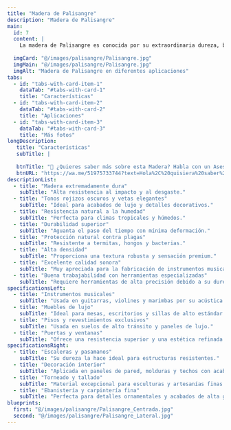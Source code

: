```yaml
---
title: "Madera de Palisangre"
description: "Madera de Palisangre"
main:
  id: 7 
  content: |
    La madera de Palisangre es conocida por su extraordinaria dureza, belleza y resistencia. Su tonalidad varía entre marrón rojizo oscuro y tonos vinosos, con vetas pronunciadas que le otorgan una estética única. Es una madera densa y pesada, altamente resistente a la humedad, plagas y desgaste, lo que la convierte en una opción premium para la carpintería fina, instrumentos musicales y revestimientos de lujo.
  
  imgCard: "@/images/palisangre/Palisangre.jpg"
  imgMain: "@/images/palisangre/Palisangre.jpg"
  imgAlt: "Madera de Palisangre en diferentes aplicaciones"
tabs:
  - id: "tabs-with-card-item-1"
    dataTab: "#tabs-with-card-1"
    title: "Características"
  - id: "tabs-with-card-item-2"
    dataTab: "#tabs-with-card-2"
    title: "Aplicaciones"
  - id: "tabs-with-card-item-3"
    dataTab: "#tabs-with-card-3"
    title: "Más fotos"
longDescription:
   title: "Características"
   subTitle: |
    
   btnTitle: "📲 ¿Quieres saber más sobre esta Madera? Habla con un Asesor"
   btnURL: "https://wa.me/51975733744?text=Hola%2C%20quisiera%20saber%20m%C3%A1s%20sobre%20la%20madera%20de%20Palisangre%20disponible%20en%20Cheaper%20Buy."
descriptionList:
  - title: "Madera extremadamente dura"
    subTitle: "Alta resistencia al impacto y al desgaste."
  - title: "Tonos rojizos oscuros y vetas elegantes"
    subTitle: "Ideal para acabados de lujo y detalles decorativos."
  - title: "Resistencia natural a la humedad"
    subTitle: "Perfecta para climas tropicales y húmedos."
  - title: "Durabilidad superior"
    subTitle: "Aguanta el paso del tiempo con mínima deformación."
  - title: "Protección natural contra plagas"
    subTitle: "Resistente a termitas, hongos y bacterias."
  - title: "Alta densidad"
    subTitle: "Proporciona una textura robusta y sensación premium."
  - title: "Excelente calidad sonora"
    subTitle: "Muy apreciada para la fabricación de instrumentos musicales."
  - title: "Buena trabajabilidad con herramientas especializadas"
    subTitle: "Requiere herramientas de alta precisión debido a su dureza."
specificationsLeft:
  - title: "Instrumentos musicales"
    subTitle: "Usada en guitarras, violines y marimbas por su acústica excepcional."
  - title: "Muebles de lujo"
    subTitle: "Ideal para mesas, escritorios y sillas de alto estándar."
  - title: "Pisos y revestimientos exclusivos"
    subTitle: "Usada en suelos de alto tránsito y paneles de lujo."
  - title: "Puertas y ventanas"
    subTitle: "Ofrece una resistencia superior y una estética refinada."
specificationsRight:
  - title: "Escaleras y pasamanos"
    subTitle: "Su dureza la hace ideal para estructuras resistentes."
  - title: "Decoración interior"
    subTitle: "Aplicada en paneles de pared, molduras y techos con acabado de lujo."
  - title: "Torneado y tallado"
    subTitle: "Material excepcional para esculturas y artesanías finas."
  - title: "Ebanistería y carpintería fina"
    subTitle: "Perfecta para detalles ornamentales y acabados de alta gama."
blueprints:
  first: "@/images/palisangre/Palisangre_Centrada.jpg"
  second: "@/images/palisangre/Palisangre_Lateral.jpg"
---
```

